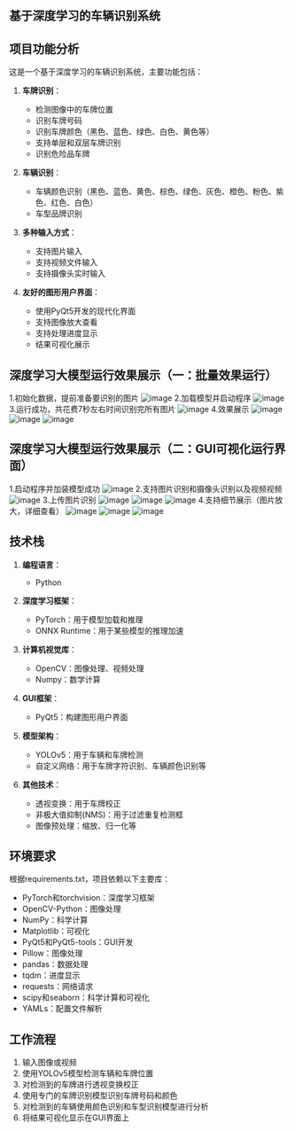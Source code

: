 ## 基于深度学习的车辆识别系统

## 项目功能分析

这是一个基于深度学习的车辆识别系统，主要功能包括：

1. **车牌识别**：
   - 检测图像中的车牌位置
   - 识别车牌号码
   - 识别车牌颜色（黑色、蓝色、绿色、白色、黄色等）
   - 支持单层和双层车牌识别
   - 识别危险品车牌

2. **车辆识别**：
   - 车辆颜色识别（黑色、蓝色、黄色、棕色、绿色、灰色、橙色、粉色、紫色、红色、白色）
   - 车型品牌识别

3. **多种输入方式**：
   - 支持图片输入
   - 支持视频文件输入
   - 支持摄像头实时输入

4. **友好的图形用户界面**：
   - 使用PyQt5开发的现代化界面
   - 支持图像放大查看
   - 支持处理进度显示
   - 结果可视化展示

## 深度学习大模型运行效果展示（一：批量效果运行）
1.初始化数据，提前准备要识别的图片
![image](https://github.com/user-attachments/assets/cbeb7225-8cd8-4878-b968-e12c177223b6)
2.加载模型并启动程序
![image](https://github.com/user-attachments/assets/7e499a9d-24e7-428c-a85c-7ea73d16e68c)
3.运行成功，共花费7秒左右时间识别完所有图片
![image](https://github.com/user-attachments/assets/e5a205eb-d6d3-4349-a86b-ef61ad0b67a5)
4.效果展示
![image](https://github.com/user-attachments/assets/59b1e3a4-49c7-4010-a243-143cab9621ef)
![image](https://github.com/user-attachments/assets/c6f61e7d-06f2-4d31-be59-32cf56225658)
![image](https://github.com/user-attachments/assets/ef34bb38-9c4b-4172-bd2e-a38b4530bbd6)

## 深度学习大模型运行效果展示（二：GUI可视化运行界面）
1.启动程序并加装模型成功
![image](https://github.com/user-attachments/assets/a3be6c8e-63bf-4c88-93c2-faed3d093008)
2.支持图片识别和摄像头识别以及视频视频
![image](https://github.com/user-attachments/assets/ca49626b-4002-4fcf-b9d4-dc682365b62f)
3.上传图片识别
![image](https://github.com/user-attachments/assets/ad620be5-002a-4b0d-86db-db9d4dadf66c)
![image](https://github.com/user-attachments/assets/01b952c0-17f0-47a1-b006-708f19491552)
![image](https://github.com/user-attachments/assets/ee14c132-eff2-49f4-9453-353707ce5a86)
4.支持细节展示（图片放大，详细查看）
![image](https://github.com/user-attachments/assets/4fb7f4a9-1cff-4269-9797-b084861e95a7)
![image](https://github.com/user-attachments/assets/473f3580-99a7-44cc-845f-ecec560c7943)
![image](https://github.com/user-attachments/assets/704a12c5-2d89-425e-bc8a-91678f4680bc)

## 技术栈

1. **编程语言**：
   - Python

2. **深度学习框架**：
   - PyTorch：用于模型加载和推理
   - ONNX Runtime：用于某些模型的推理加速

3. **计算机视觉库**：
   - OpenCV：图像处理、视频处理
   - Numpy：数学计算

4. **GUI框架**：
   - PyQt5：构建图形用户界面

5. **模型架构**：
   - YOLOv5：用于车辆和车牌检测
   - 自定义网络：用于车牌字符识别、车辆颜色识别等

6. **其他技术**：
   - 透视变换：用于车牌校正
   - 非极大值抑制(NMS)：用于过滤重复检测框
   - 图像预处理：缩放、归一化等
## 环境要求

根据requirements.txt，项目依赖以下主要库：

- PyTorch和torchvision：深度学习框架
- OpenCV-Python：图像处理
- NumPy：科学计算
- Matplotlib：可视化
- PyQt5和PyQt5-tools：GUI开发
- Pillow：图像处理
- pandas：数据处理
- tqdm：进度显示
- requests：网络请求
- scipy和seaborn：科学计算和可视化
- YAMLs：配置文件解析

## 工作流程

1. 输入图像或视频
2. 使用YOLOv5模型检测车辆和车牌位置
3. 对检测到的车牌进行透视变换校正
4. 使用专门的车牌识别模型识别车牌号码和颜色
5. 对检测到的车辆使用颜色识别和车型识别模型进行分析
6. 将结果可视化显示在GUI界面上


